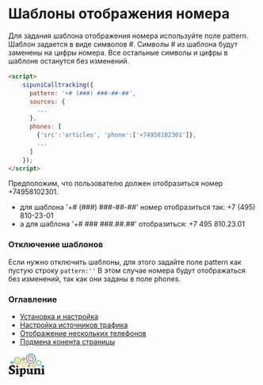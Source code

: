 # Шаблоны отображения номера

Для задания шаблона отображения номера используйте поле pattern. Шаблон задается в виде символов #. 
Символы # из шаблона будут заменены на цифры номера. Все остальные символы и цифры в шаблоне останутся
без изменений.

```html
<script>
    sipuniCalltracking({
      pattern: '+# (###) ###-##-##',
      sources: {
        ...
      },
      phones: [
        {'src':'articles', 'phone':['+74958102301']},
        ...
      ]
    });
</script>
```
Предположим, что пользователю должен отобразиться номер +74958102301.
* для шаблона '+# (###) ###-##-##' номер отобразиться так: +7 (495) 810-23-01
* а для шаблона '+# ### ###.##.##' отобразиться: +7 495 810.23.01

### Отключение шаблонов
Если нужно отключить шаблоны, для этого задайте поле pattern как пустую строку `pattern:''` 
В этом случае номера будут отображаться без изменений, так как они заданы в поле phones.

### Оглавление
 * [Установка и настройка](install.md)
 * [Настройка источников трафика](sources.md)
 * [Отображение нескольких телефонов](many-numbers.md)
 * [Подмена конента страницы](subst-content.md)


[![](img/sipuni_logo.png)](http://calltracking.sipuni.com)
